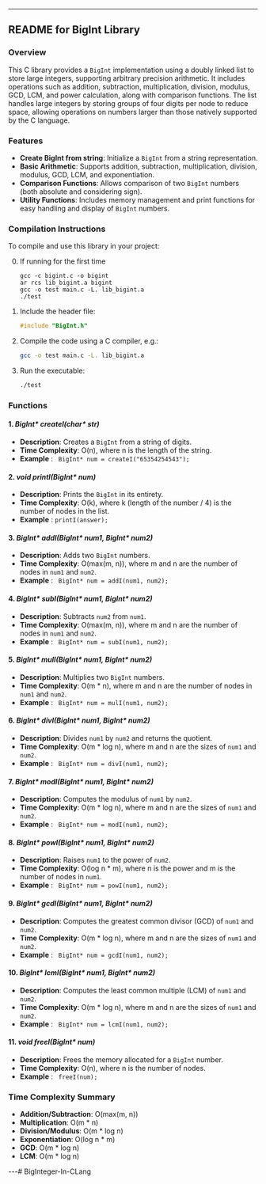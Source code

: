 
---

## README for BigInt Library

### Overview
This C library provides a `BigInt` implementation using a doubly linked list to store large integers, supporting arbitrary precision arithmetic. It includes operations such as addition, subtraction, multiplication, division, modulus, GCD, LCM, and power calculation, along with comparison functions. The list handles large integers by storing groups of four digits per node to reduce space, allowing operations on numbers larger than those natively supported by the C language.

### Features
- **Create BigInt from string**: Initialize a `BigInt` from a string representation.
- **Basic Arithmetic**: Supports addition, subtraction, multiplication, division, modulus, GCD, LCM, and exponentiation.
- **Comparison Functions**: Allows comparison of two `BigInt` numbers (both absolute and considering sign).
- **Utility Functions**: Includes memory management and print functions for easy handling and display of `BigInt` numbers.

### Compilation Instructions
To compile and use this library in your project:

0. If running for the first time
    ```
    gcc -c bigint.c -o bigint
    ar rcs lib_bigint.a bigint
    gcc -o test main.c -L. lib_bigint.a 
    ./test
    ```
1. Include the header file:
   ```c
   #include "BigInt.h"
   ```
2. Compile the code using a C compiler, e.g.:
   ```bash
   gcc -o test main.c -L. lib_bigint.a
   ```
3. Run the executable:
   ```bash
   ./test
   ```

### Functions

#### 1. *BigInt\* createI(char\* str)*
   - **Description**: Creates a `BigInt` from a string of digits.
   - **Time Complexity**: O(n), where n is the length of the string.
   - **Example** : ``` BigInt* num = createI("65354254543");```

#### 2. *void printI(BigInt\* num)*
   - **Description**: Prints the `BigInt` in its entirety.
   - **Time Complexity**: O(k), where k (length of the number / 4) is the number of nodes in the list.
   - **Example** : ```printI(answer);```

#### 3. *BigInt\* addI(BigInt\* num1, BigInt\* num2)*
   - **Description**: Adds two `BigInt` numbers.
   - **Time Complexity**: O(max(m, n)), where m and n are the number of nodes in `num1` and `num2`.
   - **Example** : ``` BigInt* num = addI(num1, num2);```

#### 4. *BigInt\* subI(BigInt\* num1, BigInt\* num2)*
   - **Description**: Subtracts `num2` from `num1`.
   - **Time Complexity**: O(max(m, n)), where m and n are the number of nodes in `num1` and `num2`.
   - **Example** : ``` BigInt* num = subI(num1, num2);```

#### 5. *BigInt\* mulI(BigInt\* num1, BigInt\* num2)*
   - **Description**: Multiplies two `BigInt` numbers.
   - **Time Complexity**: O(m * n), where m and n are the number of nodes in `num1` and `num2`.
   - **Example** : ``` BigInt* num = mulI(num1, num2);```

#### 6. *BigInt\* divI(BigInt\* num1, BigInt\* num2)*
   - **Description**: Divides `num1` by `num2` and returns the quotient.
   - **Time Complexity**: O(m * log n), where m and n are the sizes of `num1` and `num2`.
   - **Example** : ``` BigInt* num = divI(num1, num2);```

#### 7. *BigInt\* modI(BigInt\* num1, BigInt\* num2)*
   - **Description**: Computes the modulus of `num1` by `num2`.
   - **Time Complexity**: O(m * log n), where m and n are the sizes of `num1` and `num2`.
   - **Example** : ``` BigInt* num = modI(num1, num2);```

#### 8. *BigInt\* powI(BigInt\* num1, BigInt\* num2)*
   - **Description**: Raises `num1` to the power of `num2`.
   - **Time Complexity**: O(log n * m), where n is the power and m is the number of nodes in `num1`.
   - **Example** : ``` BigInt* num = powI(num1, num2);```

#### 9. *BigInt\* gcdI(BigInt\* num1, BigInt\* num2)*
   - **Description**: Computes the greatest common divisor (GCD) of `num1` and `num2`.
   - **Time Complexity**: O(m * log n), where m and n are the sizes of `num1` and `num2`.
   - **Example** : ``` BigInt* num = gcdI(num1, num2);```

#### 10. *BigInt\* lcmI(BigInt\* num1, BigInt\* num2)*
   - **Description**: Computes the least common multiple (LCM) of `num1` and `num2`.
   - **Time Complexity**: O(m * log n), where m and n are the sizes of `num1` and `num2`.
   - **Example** : ``` BigInt* num = lcmI(num1, num2);```

#### 11. *void freeI(BigInt\* num)*
   - **Description**: Frees the memory allocated for a `BigInt` number.
   - **Time Complexity**: O(n), where n is the number of nodes.
   - **Example** : ``` freeI(num);```

### Time Complexity Summary
- **Addition/Subtraction**: O(max(m, n))
- **Multiplication**: O(m * n)
- **Division/Modulus**: O(m * log n)
- **Exponentiation**: O(log n * m)
- **GCD**: O(m * log n)
- **LCM**: O(m * log n)

---#   B i g I n t e g e r - I n - C L a n g  
 